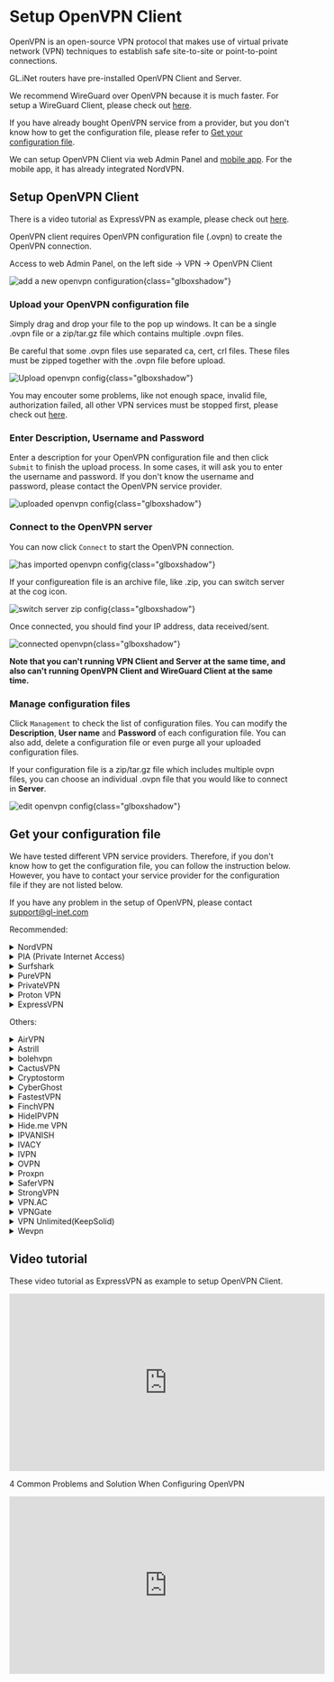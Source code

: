 # Setup OpenVPN Client

OpenVPN is an open-source VPN protocol that makes use of virtual private network (VPN) techniques to establish safe site-to-site or point-to-point connections. 

GL.iNet routers have pre-installed OpenVPN Client and Server.

We recommend WireGuard over OpenVPN because it is much faster. For setup a WireGuard Client, please check out [here](../wireguard_client).

If you have already bought OpenVPN service from a provider, but you don't know how to get the configuration file, please refer to [Get your configuration file](#get-your-configuration-file).

We can setup OpenVPN Client via web Admin Panel and [mobile app](../mobile_app). For the mobile app, it has already integrated NordVPN.

## Setup OpenVPN Client

There is a video tutorial as ExpressVPN as example, please check out [here](#video-tutorial).

OpenVPN client requires OpenVPN configuration file (.ovpn) to create the OpenVPN connection.

Access to web Admin Panel, on the left side -> VPN -> OpenVPN Client

![add a new openvpn configuration](https://static.gl-inet.com/docs/router/en/3/tutorials/openvpn_client/add_a_new_openvpn_configuration.png){class="glboxshadow"}

### Upload your OpenVPN configuration file

Simply drag and drop your file to the pop up windows. It can be a single .ovpn file or a zip/tar.gz file which contains multiple .ovpn files.

Be careful that some .ovpn files use separated ca, cert, crl files. These files must be zipped together with the .ovpn file before upload.

![Upload openvpn config](https://static.gl-inet.com/docs/router/en/3/tutorials/openvpn_client/upload_openvpn_config.png){class="glboxshadow"}

You may encouter some problems, like not enough space, invalid file, authorization failed, all other VPN services must be stopped first, please check out [here](#video-tutorial).

### Enter Description, Username and Password

Enter a description for your OpenVPN configuration file and then click `Submit` to finish the upload process. In some cases, it will ask you to enter the username and password. If you don't know the username and password, please contact the OpenVPN service provider.

![uploaded openvpn config](https://static.gl-inet.com/docs/router/en/3/tutorials/openvpn_client/uploaded_openvpn_config.png){class="glboxshadow"}

### Connect to the OpenVPN server

You can now click `Connect` to start the OpenVPN connection.

![has imported openvpn config](https://static.gl-inet.com/docs/router/en/3/tutorials/openvpn_client/imported_openvpn_config.png){class="glboxshadow"}

If your configureation file is an archive file, like .zip, you can switch server at the cog icon.

![switch server zip config](https://static.gl-inet.com/docs/router/en/3/tutorials/openvpn_client/switch_server_zip_config.png){class="glboxshadow"}

Once connected, you should find your IP address, data received/sent.

![connected openvpn](https://static.gl-inet.com/docs/router/en/3/tutorials/openvpn_client/connected_openvpn_config.png){class="glboxshadow"}

**Note that you can't running VPN Client and Server at the same time, and also can't running OpenVPN Client and WireGuard Client at the same time.**

### Manage configuration files

Click `Management` to check the list of configuration files. You can modify the **Description**, **User name** and **Password** of each configuration file. You can also add, delete a configuration file or even purge all your uploaded configuration files.

If your configuration file is a zip/tar.gz file which includes multiple ovpn files, you can choose an individual .ovpn file that you would like to connect in **Server**.

![edit openvpn config](https://static.gl-inet.com/docs/router/en/3/tutorials/openvpn_client/edit_openvpn_config.png){class="glboxshadow"}

## Get your configuration file

We have tested different VPN service providers. Therefore, if you don't know how to get the configuration file, you can follow the instruction below. However, you have to contact your service provider for the configuration file if they are not listed below. 

If you have any problem in the setup of OpenVPN, please contact [support@gl-inet.com](mailto:support@gl-inet.com)

Recommended:

<details>
<summary>NordVPN</summary>
  <p>
    <a href="https://go.nordvpn.net/aff_c?offer_id=15&amp;aff_id=12016&amp;url_id=902" target="_blank">Official Website</a>
  </p>
  <p>
    Download OpenVPN client configuration files. We recommend going into <a href="https://nordvpn.com/servers/tools/" target="_blank">NordVPN recommended server utility here</a>. It will recommend a server base on your network, click <code>Show available protocols</code> to download the UDP or TCP config.
  </p>
  <p>
    <img alt="nordvpn server utility" src="https://static.gl-inet.com/docs/router/en/3/tutorials/openvpn_client/nordvpn/nordvpn_server_utility.png" class="glboxshadow">
  </p>
  <p>
    Of course you can download all servers configs <a href="https://downloads.nordcdn.com/configs/archives/servers/ovpn.zip">here</a>.
  </p>
  <p>
    Tips: if the zip file is too big to upload, you can delete some .ovpn in .zip file or upload single .ovpn file.
  </p>
  <p>
    <a href="https://support.nordvpn.com/Connectivity/Router/1047409122/GL-iNet-setup-with-NordVPN.htm" target="_blank">Refer link</a>
  </p>
</details>


<details>
<summary>PIA (Private Internet Access)</summary>
  <p>
    <a href="https://privateinternetaccess.com/offer/GLiNET_71dx4t8bl" target="_blank">Official Website</a>
  </p>
  <p>
    <a href="https://www.privateinternetaccess.com/openvpn/openvpn.zip">Download</a> directly.
  </p>
</details>


<details>
<summary>Surfshark</summary>
  <p>
    <a href="https://get.surfshark.net/aff_c?offer_id=6&aff_id=1400" target="_blank">Official Website</a>
  </p>
  <p>
    Login and <a href="https://api.surfshark.com/v1/server/configurations">Download</a> directly, or read this <a href="https://support.surfshark.com/hc/en-us/articles/360011856259-How-to-set-up-Surfshark-on-GL-iNet-router-3-x-firmware-" target="_blank">guide</a>.
  </p>
</details>


<details>
<summary>PureVPN</summary>
  <p>
    <a href="https://billing.purevpn.com/aff.php?aff=35535" target="_blank">Official Website</a>
  </p>
  <p>
    <a href="https://s3-us-west-1.amazonaws.com/heartbleed/router/Recommended-CA2.zip">Download</a> directly.
  </p>
</details>


<details>
<summary>PrivateVPN</summary>
  <p>
    <a href="https://affiliate.privatevpn.com/scripts/click.php?a_aid=5e3a511658bc3" target="_blank">Official Website</a>
  </p>
  <p>
    <a href="https://privatevpn.com/client/PrivateVPN-TUN.zip">Download</a> directly.
  </p>
</details>


<details>
<summary>Proton VPN</summary>
  <p>
    <a href="https://go.getproton.me/aff_c?offer_id=26&aff_id=1612" target="_blank">Official Website</a>
  </p>
  <ol type="1">
    <li>Login your <a href="https://go.getproton.me/aff_c?offer_id=26&aff_id=1612">Proton VPN</a> account.</li>
    <p>
      <img alt="ovpn manager" class="glboxshadow" src="https://static.gl-inet.com/docs/router/en/3/tutorials/openvpn_client/protonvpn/proton1.png" />
    </p>
    <li>Click "Download" in the left-hand side.</li>
    <p>
      <img alt="ovpn manager" class="glboxshadow" src="https://static.gl-inet.com/docs/router/en/3/tutorials/openvpn_client/protonvpn/proton2.png" />
    </p>
    <li>Choose Router</li>
    <p>
      <img alt="ovpn manager" class="glboxshadow" src="https://static.gl-inet.com/docs/router/en/3/tutorials/openvpn_client/protonvpn/proton3.png" />
    </p>
    <li>Choose the protocol based on your preference and download the configuration files.</li>
    <p>
      <img alt="ovpn manager" class="glboxshadow" src="https://static.gl-inet.com/docs/router/en/3/tutorials/openvpn_client/protonvpn/proton4.png" />
    </p>
</ol>
</details>


<details>
<summary>ExpressVPN</summary>
  <p>
    <a href="https://www.xvbelink.com/?a_fid=glinet" rel="sponsored" target="_blank">Official Website</a>
  </p>
  <p>
    *Information quoted from <a href="https://www.expressvpn.com/support/vpn-setup/manual-config-for-linux-with-openvpn/#download" rel="sponsored">Expressvpn official instruction</a>
  </p>
  <ol type="1">
    <li>Log in to your <a href="https://www.xvbelink.com/?a_fid=glinet" target="_blank" rel="sponsored">ExpressVPN</a> account.</li>
    <p>
      <img alt="ovpn manager" class="glboxshadow" src="https://static.gl-inet.com/docs/router/en/3/tutorials/openvpn_client/expressvpn/expressvpn1.jpg" />
    </p>
    <li>Once you’ve logged in to the website, click on Set Up ExpressVPN on the Active Subscriptions page. This will take you to the Downloads page.</li>
    <p>
      <img alt="ovpn manager" class="glboxshadow" src="https://static.gl-inet.com/docs/router/en/3/tutorials/openvpn_client/expressvpn/expressvpn2.png" />
    </p>
    <li>
      Click on Manual Config on the left side of the screen and then select the OpenVPN tab on the right. You will first see your username and password and then a list of OpenVPN configuration files.
    </li>
    <p>
      Find the location(s) you want to connect to (e.g., Los Angeles, New York, Hong Kong), then download and save the .ovpn file(s) to your desktop.
    </p>
    <p>
      Note: Please have your username and password ready, as you will be asked to enter them later in the setup process.
    </p>
    <p>
      <img alt="ovpn manager" class="glboxshadow" src="https://static.gl-inet.com/docs/router/en/3/tutorials/openvpn_client/expressvpn/expressvpn3.png" />
    </p>
</ol>
</details>


Others:

<details>
<summary>AirVPN</summary>
  <p>
    <a href="https://airvpn.org/?referred_by=402389" target="_blank">Official Website</a>
  </p>
  <ol type="1">
    <li>Login your AirVPN acoount</li>
    <p>
      <img alt="ovpn manager" class="glboxshadow" src="https://static.gl-inet.com/docs/router/en/3/tutorials/openvpn_client/airvpn/airvpn1.png" />
    </p>
    <li>Choose Config Generator on the left and then choose Linux as your operating system. Next, choose your preferred server.</li>
    <p>
      <img alt="ovpn manager" class="glboxshadow" src="https://static.gl-inet.com/docs/router/en/3/tutorials/openvpn_client/airvpn/airvpn2.png" />
    </p>
    <li>You will be able to see the download page of the configuration file.</li>
    <p>
      <img alt="ovpn manager" class="glboxshadow" src="https://static.gl-inet.com/docs/router/en/3/tutorials/openvpn_client/airvpn/airvpn3.png" />
    </p>
</ol>
</details>


<details>
<summary>Astrill</summary>
  <p>
    <a href="https://www.astrill.com/a/dik2masnw6ig" target="_blank">Official Website</a>
  </p>
  <p>
    *Information quoted from <a href="https://wiki.astrill.com/Astrill_Setup_Manual:How_to_configure_OpenVPN_with_OpenVPN_application_on_Windows">Astrill official instruction</a>
  </p>
  <ol type="1">
    <li>Generate and Download Astrill Openvpn configuration ZIP</li>
    <p>
      <img class="glboxshadow" alt="ovpn manager" src="https://static.gl-inet.com/docs/router/en/3/tutorials/openvpn_client/astrillvpn/astrill1.png" />
    </p>
    <p>
      <img class="glboxshadow" alt="ovpn manager" src="https://static.gl-inet.com/docs/router/en/3/tutorials/openvpn_client/astrillvpn/astrill2.png" />
    </p>
    <li>Type a Description like OPENVPN_GUI.</li>
    <li>Click on ADD to my certificates button.</li>
    <p>
      <img class="glboxshadow" alt="ovpn manager" src="https://static.gl-inet.com/docs/router/en/3/tutorials/openvpn_client/astrillvpn/astrill3.png" />
    </p>
    <li>Once OpenVPN certificate is added, click on Download button.</li>
    <p>
      <img class="glboxshadow" alt="ovpn manager" src="https://static.gl-inet.com/docs/router/en/3/tutorials/openvpn_client/astrillvpn/astrill4.png" />
    </p>
</ol>
</details>


<details>
<summary>bolehvpn</summary>
  <p>
    <a href="https://www.bolehvpn.net/" target="_blank">Official Website</a>
  </p>
  <p>
    Login in <a href="https://users.bolehvpn.net/" target="_blank">Dashboard</a>, download your configuration files and select the <a href="https://users.bolehvpn.net/download/inline/6" target="_blank">Linux_iOS inline</a> format. Extract the zip files after completing the download.
  </p>
  <p>
    <a href="https://www.bolehvpn.net/clients-installations/#1487691248224-0c435dba-d612" target="_blank">Refer link</a>
  </p>
</details>


<details>
<summary>CactusVPN</summary>
  <p>
    <a href="https://billing.cactusvpn.com/aff.php?aff=2310" target="_blank">Official Website</a>
  </p>
  <p>
    <a href="https://www.cactusvpn.com/downloads/" target="_blank">Download</a> directly.
  </p>
  <p>
    <img class="glboxshadow" alt="ovpn manager" src="https://static.gl-inet.com/docs/router/en/3/tutorials/openvpn_client/cactusvpn/cactusvpn1.jpg" />
  </p>
</details>


<details>
<summary>Cryptostorm</summary>
  <p>
    <a href="https://cryptostorm.is/" target="_blank">Official Website</a>
  </p>
  <p>
    <a href="https://cryptostorm.is/configs/ecc/" target="_blank">Download</a> directly.
  </p>
</details>


<details>
<summary>CyberGhost</summary>
  <p>
    <a href="https://support.cyberghostvpn.com/hc/en-us" target="_blank">Official Website</a>
  </p>
  <p>
    *Information quoted from <a href="https://support.cyberghostvpn.com/hc/en-us/articles/213811885-Router-How-to-configure-OpenVPN-for-flashed-DD-WRT-routers?fbclid=IwAR0_IicBlnNzVqlKh0mAHFyM6uvsGgBQooYfMyJ0bHgb13Eidn8KhXnd6Y0" target="_blank">CyberGhost official instruction</a>
  </p>
  <ol type="1">
    <li>Login your CyberGhost VPN online account.</li>
    <p>
      <img class="glboxshadow" alt="ovpn manager" src="https://static.gl-inet.com/docs/router/en/3/tutorials/openvpn_client/cyberghost/cyberghost1.png" />
    </p>
    <li>Click on 'My Devices'  > click 'Other' > choose 'Configure new device'.</li>
    <p>
      <img class="glboxshadow" alt="ovpn manager" src="https://static.gl-inet.com/docs/router/en/3/tutorials/openvpn_client/cyberghost/cyberghost2.png" />
    </p>
    <li>At the new screen, in the 'Server configuration' tab, the desired parameters can be configured. For the purpose of setting OpenVPN for your DD-WRT Router, choose 'OpenVPN' from the Protocol drop down menu. Your desired country and server group, as described below, need to be defined too:</li>
    <p>
      <img class="glboxshadow" alt="ovpn manager" src="https://static.gl-inet.com/docs/router/en/3/tutorials/openvpn_client/cyberghost/cyberghost3.png" />
    </p>
    <ul>
      <li>Protocol: For Router configurations, please choose OpenVPN</li>
      <li>
        Country: Since native protocol connections may only be used with exactly one server you now have to choose the country you want to surf from; the server to be used in this country will be chosen by CyberGhost automatically.
      </li>
      <li>Server group: Choose the server group and the OpenVPN protocol (UDP or TCP) you want to use:
        <p>UDP allows higher speed than the TCP version, but can result in broken downloads in some cases. This is the default setting.</p>
        <p>TCP allows more stable connections than the UDP version, but is a bit slower. Choose this version, if you have recurrent connection issues such as sudden disconnections.</p>
      </li>
    </ul>
  <p>After setting up your preferred settings, save them with 'Save and download configuration'.</p>
</ol>
</details>

<details>
<summary>FastestVPN</summary>
  <p>
    <a href="https://go.fastestvpn.com/affiliate/pap?a_aid=5ffd2a3e9d687" target="_blank">Official Website</a>
  </p>
  <p>
    Download FastestVPN Config Files zip folder for OpenVPN TCP and UDP from <a href="https://support.fastestvpn.com/download/openvpn-tcp-udp-config-files/">here</a>.
  </p>
  <p>
    <a href="https://support.fastestvpn.com/tutorials/routers/gl-inet/openvpn" target="_blank">Refer link</a>
  </p>
</details>

<details>
<summary>FinchVPN</summary>
  <p><a href="https://www.finchvpn.com/" target="_blank">Official Website</a></p>
  <ol type="1">
    <li>Login your FinchVPN account.</li>
    <p>
      <img class="glboxshadow" alt="ovpn manager" src="https://static.gl-inet.com/docs/router/en/3/tutorials/openvpn_client/finchvpn/finchvpn1.jpg" />
    </p>
    <li>Go to the Download page and click Download under FinchVPN OpenVPN Config.</li>
    <p>
      <img class="glboxshadow" alt="ovpn manager" src="https://static.gl-inet.com/docs/router/en/3/tutorials/openvpn_client/finchvpn/finchvpn2.jpg" />
    </p>
    <li>Choose Linux</li>
    <p>
      <img class="glboxshadow" alt="ovpn manager" src="https://static.gl-inet.com/docs/router/en/3/tutorials/openvpn_client/finchvpn/finchvpn3.jpg" />
    </p>
    <li>Choose the protocol based on your preference. Generally, you can choose the first one “Port 8484 over UDP”</li>
    <p>
      <img class="glboxshadow" alt="ovpn manager" src="https://static.gl-inet.com/docs/router/en/3/tutorials/openvpn_client/finchvpn/finchvpn4.jpg" />
    </p>
    <li>Remember to tick the box to include your username and password before download the file.</li>
    <p>
      <img class="glboxshadow" alt="ovpn manager" src="https://static.gl-inet.com/docs/router/en/3/tutorials/openvpn_client/finchvpn/finchvpn5.jpg" />
    </p>
  </ol>
</details>

<details>
<summary>HideIPVPN</summary>
  <p>
    <a href="https://www.hideipvpn.com/" target="_blank">Official Website</a>
  </p>
  <ol type="1">
    <li>Login your HideIPVPN account.</li>
    <li>Go to Package on the left side, click the your package, make sure it is active.</li>
    <p>
      <img class="glboxshadow" alt="hideipvpn client area" src="https://static.gl-inet.com/docs/router/en/3/tutorials/openvpn_client/hideipvpn/package.jpg" />
    </p>
    <li>On the VPN tab, there is VPN Login Details of username and password, this is for login when OpenVPN connection</li>
    <p>
      <img class="glboxshadow" alt="hideipvpn client area" src="https://static.gl-inet.com/docs/router/en/3/tutorials/openvpn_client/hideipvpn/vpn_username_password.jpg" />
    </p>
    <li>Scroll down to download OpenVPN config files.</li>
    <p>
      <img class="glboxshadow" alt="hideipvpn client area" src="https://static.gl-inet.com/docs/router/en/3/tutorials/openvpn_client/hideipvpn/openvpn_config_files.jpg" />
    </p>
  </ol>
</details>

<details>
<summary>Hide.me VPN</summary>
  <p>
    <a href="https://hide.me/?friend=glinet" target="_blank">Official Website</a>
  </p>
  <ol type="1">
    <li>Login your Hide.me account, find the Server Locations on the left side.</li>
    <li>Download the OpenVPN Configuration for Windows.</li>
    <p>
      <img class="glboxshadow" alt="hide.me vpn dashboard" src="https://static.gl-inet.com/docs/router/en/3/tutorials/openvpn_client/hideme/hideme_dashboard.jpg" />
    </p>
  </ol>
</details>

<details>
<summary>IPVANISH</summary>
  <p>
    <a href="https://www.ipvanish.com/" target="_blank">Official Website</a>
  </p>
  <p>
    You can download all of the config files for all of the servers from <a href="https://www.ipvanish.com/software/configs/configs.zip">here</a>, then should upload this <strong>config.zip</strong> on the OpenVPN Client of web Admin Panel. Before uploading, please remove the servers in the .zip file that you will not use to reduce the file size.
  </p>
  <p>You can also download individual server configuration files <a href="https://www.ipvanish.com/software/configs/">here</a>, but you will need to download <strong>ca.ipvanish.com.crt</strong> as well. Before uploading to the router, you need to compress the <strong>ca.ipvanish.com.crt</strong> and .ovpn configuration files into a .zip archive and upload them.</p>
  <p>
    <img class="glboxshadow" src="https://static.gl-inet.com/docs/router/en/3/tutorials/openvpn_client/ipvanish/ipvanish_download_openvpn_configs.png" />
  </p>
  <p>
    <a href="https://support.ipvanish.com/hc/en-us/articles/360001329813-Android-OpenVPN-Setup" target >Refer link</a>
  </p>
</details>


<details>
<summary>IVACY</summary>
  <p>
    <a href="https://billing.ivacy.com/page/22852" target="_blank">Official Website</a>
  </p>
  <p>
    <a href="https://static.gl-inet.com/docs/router/en/3/tutorials/openvpn_client/ivacy/IVACY_OpenVPN_Configs_UDP.zip" target="_blank">Download OpenVPN UDP Configs</a>
  </p>
  <p>
    <a href="https://static.gl-inet.com/docs/router/en/3/tutorials/openvpn_client/ivacy/IVACY_OpenVPN_Configs_TCP.zip" target="_blank">Download OpenVPN TCP Configs</a>
  </p>
  <p>
    <a href="https://support.ivacy.com/setup_guide/how-to-setup-ivacy-on-gl-inet-router/" target="_blank">Refer link</a>
  </p>
</details>


<details>
<summary>IVPN</summary>
  <p>
    <a href="https://www.ivpn.net/" target="_blank">Official Website</a>
  </p>
  <ol type="1">
    <li>
      <p>Download the <a href="https://www.ivpn.net/releases/config/ivpn-openvpn-config.zip">OpenVPN config files</a>.</p>
    </li>
    <li>
      <p>Find the Account ID on <a href="https://www.ivpn.net/clientarea/login" target="_blank">IVPN Client Area</a>.</p>
    </li>
    <li>
      <p>When drag the config file to Add a New OpenVPN Configuration, you will be asked to enter User Name and Password. The User Name is your Account ID that begins with letters 'ivpn'. The password can be anything, like "ivpn"</p>
      <p><img class="glboxshadow" alt="ivpn set up on gl.inet router" src="https://static.gl-inet.com/docs/router/en/3/tutorials/openvpn_client/ivpn/ivpn_set_up_openvpn_client.png" /></p>
    </li>
    <p><a href="https://www.ivpn.net/setup/gnu-linux-terminal.html" target="_blank">Refer link</a></p>
  </ol>
</details>


<details>
<summary>OVPN</summary>
  <p>
    <a href="https://www.ovpn.com/en?ref=glinet" target="_blank">Office Website</a>
  </p>
  <p>
    Just login, then you can easy get the OpenVPN configurations file by click the menu below.
  </p>
  <p>
    <img class="glboxshadow" alt="get ovpn configuration files" src="https://static.gl-inet.com/docs/router/en/3/tutorials/openvpn_client/ovpn/get_ovpn_configuration_files.jpg"/>
  </p>
  <p>Choose the server and download.</p>
  <p>
    <img class="glboxshadow" alt="download ovpn openvpn configuration files" src="https://static.gl-inet.com/docs/router/en/3/tutorials/openvpn_client/ovpn/download_configuration_files.jpg"/>
  </p>
  <p>The username and password are the same you login OVPN.</p>
</details>


<details>
<summary>Proxpn</summary>
  <p>
    <a href="https://secure.proxpn.com/?a_aid=5ac450e27df6f" target="_blank">Official Website</a>
  </p>
  <p>
    <a href="https://www.proxpn.com/updater/locations.html">Download</a> directly.
  </p>
</details>


<details>
<summary>SaferVPN</summary>
  <p>
    <a href="https://safervpn.com/?a_aid=563" target="_blank">Official Website</a>
  </p>
  <p>
    <a href="https://support.safervpn.com/hc/en-us/articles/360035425314-What-are-SaferVPN-s-OpenVPN-configuration-ovpn-files-for-manual-setup-">Download</a> directly.
  </p>
  <p>
    <img class="glboxshadow" alt="ovpn manager" src="https://static.gl-inet.com/docs/router/en/3/tutorials/openvpn_client/safervpn/safervpn1.png" />
  </p>
</details>


<details>
<summary>StrongVPN</summary>
  <p>
    <a href="https://strongvpn.com/?tr_aid=5ac44bd241ca7" target="_blank">Official Website</a>
  </p>
  <ol type="1">
    <li>Login with your <a href="https://strongvpn.com/?tr_aid=5ac44bd241ca7" target="_blank">StrongVPN</a> account and then you will be able to see VPN Accounts Summary. Click Account Setup Instructions”.</li>
    <p>
      <img class="glboxshadow" alt="strongvpnsetup 1" src="https://static.gl-inet.com/docs/router/en/3/tutorials/openvpn_client/strongvpn/strong_vpn_setup_01.jpg" />
    </p>
    <li>Find the Manual setup section, follow the steps to get configuration.</li>
    <p>
      <img class="glboxshadow" alt="ovpn manager" src="https://static.gl-inet.com/docs/router/en/3/tutorials/openvpn_client/strongvpn/strong_vpn_setup_02.jpg" />
    </p>
  </ol>
</details>


<details>
<summary>VPN.AC</summary>
  <p>
    <a href="https://vpn.ac/aff.php?aff=1424" target="_blank">Official Website</a>
  </p>
  <p>
    <a href="https://vpn.ac/ovpn/">Download</a> directly.
  </p>
  <p>
    <img class="glboxshadow" alt="ovpn manager" src="https://static.gl-inet.com/docs/router/en/3/tutorials/openvpn_client/vpn.ac/vpn.ac1.png" />
  </p>
</details>


<details>
<summary>VPNGate</summary>
  <p>
    <a href="https://www.vpngate.net/en/" target="_blank">Official Website</a>
  </p>
  <ol type="1">
    <p>
      The OpenVPN configuration files are listed on the <a href="https://www.vpngate.net/en/">VPN Gate website</a> according to the server location.
    </p>
    <li>Click OpenVPN Config file under the column “OpenVPN”.</li>
    <p>
      <img class="glboxshadow" alt="ovpn manager" src="https://static.gl-inet.com/docs/router/en/3/tutorials/openvpn_client/vpngate/vpngate1.png" />
    </p>
    <li>You will see the download page.</li>
    <p>
      <img class="glboxshadow" alt="ovpn manager" src="https://static.gl-inet.com/docs/router/en/3/tutorials/openvpn_client/vpngate/vpngate2.png" />
    </p>
  </ol>
</details>


<details>
<summary>VPN Unlimited(KeepSolid)</summary>
  <p>
    <a href="https://keepsolid.g2afse.com/click?pid=270&offer_id=7" target="_blank">Official Website</a>
  </p>
  <ol type="1">
    <p>
      *Information quoted from <a href="https://www.vpnunlimitedapp.com/en/info/manuals/how-to-manually-create-vpn-conf">VPN unlimited official instruction</a>
    </p>
    <p>
      Start out by logging in to your User Office, press Manage for the VPN Unlimited service, and follow a few simple steps:
    </p>
    <li>Select a device</li>
    <p>
      Pick a device from the list or create a new one. If you are out of free slots, delete an old device or buy extra slots.
    </p>
    <p>
      <img class="glboxshadow" alt="ovpn manager" src="https://static.gl-inet.com/docs/router/en/3/tutorials/openvpn_client/vpnunlimited/keepsolid1.png" />
    </p>
    <li>
      <p>Choosethe desired server location</p>
      <p>VPN Unlimited offers a large variety ofservers, namely 400+ in 70+ locations. In this case, let it be Germany.</p>
    </li>
    <li>Select the VPN protocol</li>
    <p>For the IKEv2 protocol, you will also need to specify your device’s platform.</p>
    <p>
      <img class="glboxshadow" alt="ovpn manager" src="https://static.gl-inet.com/docs/router/en/3/tutorials/openvpn_client/vpnunlimited/keepsolid2.png" />
    </p>
    <li>Create a configuration</li>
    <p>
      Press Generate and you will get all the data required to set up a VPN connection.
    </p>
    <p>
      <img class="glboxshadow" alt="ovpn manager" src="https://static.gl-inet.com/docs/router/en/3/tutorials/openvpn_client/vpnunlimited/keepsolid3.png" />
    </p>
  </ol>
</details>


<details>
  <summary>Wevpn</summary>
    <p>
      <a href="https://www.wevpn.com/aff/glinet" target="_blank">Official Website</a>
    </p>
    <ol type="1">
      <li>Access the Members Area to make a custom config using the Config Generator.</li>
      <p>
        <img class="glboxshadow" alt="wevpn manual configuration generator" src="https://static.gl-inet.com/docs/router/en/3/tutorials/openvpn_client/wevpn/wevpn_manual_configuration_generator.jpg">
      </p>
      <li>Choose the Protocal to UDP or TCP, the OpenVPN version, and the location. Then to download the configuration. </li>
      <li>Go to the web Admin Panel, default is http://192.168.8.1, OpenVPN Client --> Add a New OpenVPN Configuration</li>
      <p>
        <img class="glboxshadow" alt="openvpn client" src="https://static.gl-inet.com/docs/router/en/3/tutorials/openvpn_client/wevpn/openvpn_client.jpg"/>
      </p>
      <li>It will pop up a dialog.</li>
      <p>
        <img class="glboxshadow" alt="openvpn client" src="https://static.gl-inet.com/docs/router/en/3/tutorials/openvpn_client/wevpn/new_openvpn_configuration.jpg"/>
      </p>
      <li>
        Drag the .ovpn file jsut downloaed to the dialog, it will ask username and password. Input the credentials and click <b>Submit</b>.
      </li>
      <p>
        <img class="glboxshadow" alt="openvpn client" src="https://static.gl-inet.com/docs/router/en/3/tutorials/openvpn_client/wevpn/wevpn_username_password.jpg"/>
      </p>
      <li>Choose the configuration name and click <b>Connect</b>.</li>
      <p>
        <img class="glboxshadow" alt="openvpn client" src="https://static.gl-inet.com/docs/router/en/3/tutorials/openvpn_client/wevpn/wevpn_connect.jpg"/>
      </p>
    </ol>
    <p>
      <a href="https://wevpn.com/support/hc/en-us/search/click?data=BAh7CjoHaWRsKwiNKs3UUwA6CXR5cGVJIgxhcnRpY2xlBjoGRVQ6CHVybEkiS2h0dHBzOi8vd2V2cG4uemVuZGVzay5jb20vaGMvZW4tdXMvYXJ0aWNsZXMvMzYwMDUyNTAxMTMzLU9wZW5WUE4tU2V0dXAGOwdUOg5zZWFyY2hfaWRJIikxZGViNGYxYi1jNjA5LTQyOGEtOTY1ZC05ZjI1NDlhODY0YjQGOwdGOglyYW5raQY%3D--246327cee00bb00f97a2e72915f09342aea6d83e" target="_blank">Refer link</a>
    </p>
</details>

## Video tutorial

These video tutorial as ExpressVPN as example to setup OpenVPN Client.

<iframe width="560" height="315" src="https://www.youtube.com/embed/oSTA9-bBUIg" title="YouTube video player" frameborder="0" allow="accelerometer; autoplay; clipboard-write; encrypted-media; gyroscope; picture-in-picture" allowfullscreen></iframe>

4 Common Problems and Solution When Configuring OpenVPN

<iframe width="560" height="315" src="https://www.youtube.com/embed/sAb6lyH4pGc" title="YouTube video player" frameborder="0" allow="accelerometer; autoplay; clipboard-write; encrypted-media; gyroscope; picture-in-picture" allowfullscreen></iframe>
